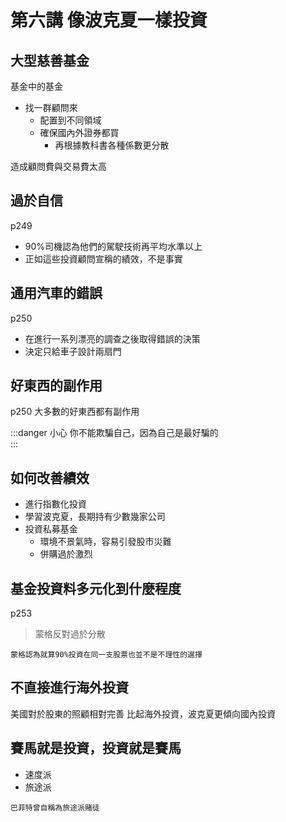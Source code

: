# 第六講 像波克夏一樣投資

## 大型慈善基金
基金中的基金
- 找一群顧問來
  - 配置到不同領域
  - 確保國內外證券都買
    - 再根據教科書各種係數更分散

造成顧問費與交易費太高

## 過於自信
p249

- 90%司機認為他們的駕駛技術再平均水準以上
- 正如這些投資顧問宣稱的績效，不是事實


## 通用汽車的錯誤
p250
- 在進行一系列漂亮的調查之後取得錯誤的決策
- 決定只給車子設計兩扇門


## 好東西的副作用
p250
大多數的好東西都有副作用

:::danger 小心
你不能欺騙自己，因為自己是最好騙的  
:::


## 如何改善績效
- 進行指數化投資
- 學習波克夏，長期持有少數幾家公司
- 投資私募基金
  - 環境不景氣時，容易引發股市災難
  - 併購過於激烈


## 基金投資料多元化到什麼程度
p253 
> 蒙格反對過於分散 
```
蒙格認為就算90%投資在同一支股票也並不是不理性的選擇
```

## 不直接進行海外投資
美國對於股東的照顧相對完善
比起海外投資，波克夏更傾向國內投資

## 賽馬就是投資，投資就是賽馬
- 速度派
- 旅途派
  
`巴菲特曾自稱為旅途派賭徒`




